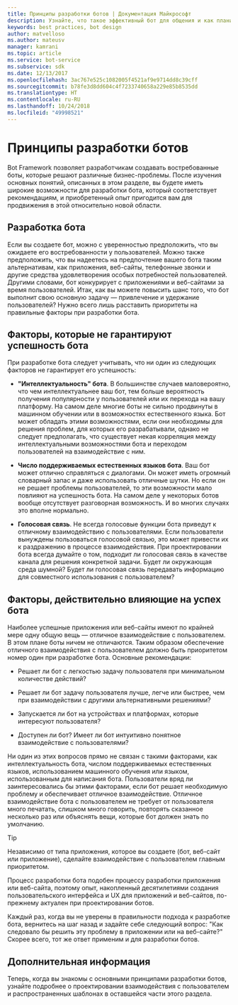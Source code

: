 ```yaml
---
title: Принципы разработки ботов | Документация Майкрософт
description: Узнайте, что такое эффективный бот для общения и как планировать и разрабатывать ботов в соответствии со своими потребностями и для удовлетворения запросов пользователей.
keywords: best practices, bot design
author: matvelloso
ms.author: mateusv
manager: kamrani
ms.topic: article
ms.service: bot-service
ms.subservice: sdk
ms.date: 12/13/2017
ms.openlocfilehash: 3ac767e525c1082005f4521af9e9714dd8c39cff
ms.sourcegitcommit: b78fe3d8dd604c4f7233740658a229e85b8535dd
ms.translationtype: HT
ms.contentlocale: ru-RU
ms.lasthandoff: 10/24/2018
ms.locfileid: "49998521"
---
```

# <a name="principles-of-bot-design"></a>Принципы разработки ботов

Bot Framework позволяет разработчикам создавать востребованные боты, которые решают различные бизнес-проблемы. После изучения основных понятий, описанных в этом разделе, вы будете иметь широкие возможности для разработки бота, который соответствует рекомендациям, и приобретенный опыт пригодится вам для продвижения в этой относительно новой области. 

## <a name="designing-a-bot"></a>Разработка бота

Если вы создаете бот, можно с уверенностью предположить, что вы ожидаете его востребованности у пользователей. Можно также предположить, что вы надеетесь на предпочтение вашего бота таким альтернативам, как приложения, веб-сайты, телефонные звонки и другие средства удовлетворения особых потребностей пользователей. Другими словами, бот конкурирует с приложениями и веб-сайтами за время пользователей. Итак, как вы можете повысить шанс того, что бот выполнит свою основную задачу — привлечение и удержание пользователей? Нужно всего лишь расставить приоритеты на правильные факторы при разработки бота.

## <a name="factors-that-do-not-guarantee-a-bots-success"></a>Факторы, которые не гарантируют успешность бота

При разработке бота следует учитывать, что ни один из следующих факторов не гарантирует его успешность: 

- **"Интеллектуальность" бота**. В большинстве случаев маловероятно, что чем интеллектуальнее ваш бот, тем больше вероятность получения популярности у пользователей или их перехода на вашу платформу. На самом деле многие боты не сильно продвинуты в машинном обучении или в возможностях естественного языка. Бот может обладать этими возможностями, если они необходимы для решения проблем, для которых его разрабатывали, однако не следует предполагать, что существует некая корреляция между интеллектуальными возможностями бота и переходом пользователей на взаимодействие с ним.

- **Число поддерживаемых естественных языков бота**. Ваш бот может отлично справляться с диалогами. Он может иметь огромный словарный запас и даже использовать отличные шутки. Но если он не решает проблемы пользователей, то эти возможности мало повлияют на успешность бота. На самом деле у некоторых ботов вообще отсутствует разговорная возможность. И во многих случаях это вполне нормально.

- **Голосовая связь**. Не всегда голосовые функции бота приведут к отличному взаимодействию с пользователями. Если пользователи вынуждены пользоваться голосовой связью, это может привести их к раздражению в процессе взаимодействия. При проектировании бота всегда думайте о том, подходит ли голосовая связь в качестве канала для решения конкретной задачи. Будет ли окружающая среда шумной? Будет ли голосовая связь передавать информацию для совместного использования с пользователем? 

## <a name="factors-that-do-influence-a-bots-success"></a>Факторы, действительно влияющие на успех бота

Наиболее успешные приложения или веб-сайты имеют по крайней мере одну общую вещь — отличное взаимодействие с пользователем. В этом плане боты ничем не отличаются. Таким образом обеспечение отличного взаимодействия с пользователем должно быть приоритетом номер один при разработке бота. Основные рекомендации:

- Решает ли бот с легкостью задачу пользователя при минимальном количестве действий?

- Решает ли бот задачу пользователя лучше, легче или быстрее, чем при взаимодействии с другими альтернативными решениями?

- Запускается ли бот на устройствах и платформах, которые интересуют пользователя?

- Доступен ли бот? Имеет ли бот интуитивно понятное взаимодействие с пользователями?

Ни один из этих вопросов прямо не связан с такими факторами, как интеллектуальность бота, числом поддерживаемых естественных языков, использованием машинного обучения или языком, использованным для написания бота. Пользователи вряд ли заинтересовались бы этими факторами, если бот решает необходимую проблему и обеспечивает отличное взаимодействие. Отличное взаимодействие бота с пользователем не требует от пользователя много печатать, слишком много говорить, повторять сказанное несколько раз или объяснять вещи, которые бот должен знать по умолчанию.

> [!TIP]
> Независимо от типа приложения, которое вы создаете (бот, веб-сайт или приложение), сделайте взаимодействие с пользователем главным приоритетом.

Процесс разработки бота подобен процессу разработки приложения или веб-сайта, поэтому опыт, накопленный десятилетиями создания пользовательского интерфейса и UX для приложений и веб-сайтов, по-прежнему актуален при проектировании ботов. 

Каждый раз, когда вы не уверены в правильности подхода к разработке бота, вернитесь на шаг назад и задайте себе следующий вопрос: "Как следовало бы решить эту проблему в приложении или на веб-сайте?" Скорее всего, тот же ответ применим и для разработки ботов. 

## <a name="next-steps"></a>Дополнительная информация

Теперь, когда вы знакомы с основными принципами разработки ботов, узнайте подробнее о проектировании взаимодействия с пользователем и распространенных шаблонах в оставшейся части этого раздела.